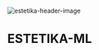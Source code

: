 ![estetika-header-image](https://github.com/ESTETIKA-2023/ESTETIKA-ML/assets/99968495/b45ed9fc-878e-435c-811a-7fab5a550425)
# ESTETIKA-ML

